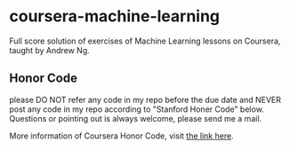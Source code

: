 # coursera-machine-learning
Full score solution of  exercises of Machine Learning lessons on Coursera, taught by Andrew Ng.

## Honor Code

please DO NOT refer any code in my repo before the due date and NEVER post any code in my repo according to "Stanford Honer Code" below. Questions or pointing out is always welcome, please send me a mail.

More information of Coursera Honor Code, visit [the link here](https://learner.coursera.help/hc/en-us/articles/209818863-Coursera-Honor-Code).
